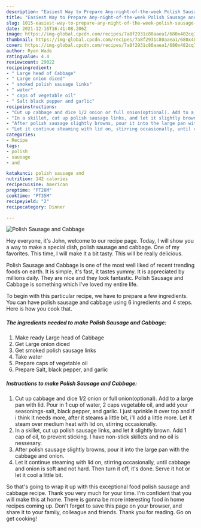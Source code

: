 ```yaml
---
description: "Easiest Way to Prepare Any-night-of-the-week Polish Sausage and Cabbage"
title: "Easiest Way to Prepare Any-night-of-the-week Polish Sausage and Cabbage"
slug: 1015-easiest-way-to-prepare-any-night-of-the-week-polish-sausage-and-cabbage
date: 2021-12-16T16:41:08.206Z
image: https://img-global.cpcdn.com/recipes/7a8f2931c80aaea1/680x482cq70/polish-sausage-and-cabbage-recipe-main-photo.jpg
thumbnail: https://img-global.cpcdn.com/recipes/7a8f2931c80aaea1/680x482cq70/polish-sausage-and-cabbage-recipe-main-photo.jpg
cover: https://img-global.cpcdn.com/recipes/7a8f2931c80aaea1/680x482cq70/polish-sausage-and-cabbage-recipe-main-photo.jpg
author: Ryan Wade
ratingvalue: 4.4
reviewcount: 29022
recipeingredient:
- " Large head of Cabbage"
- " Large onion diced"
- " smoked polish sausage links"
- " water"
- " caps of vegetable oil"
- " Salt black pepper and garlic"
recipeinstructions:
- "Cut up cabbage and dice 1/2 onion or full onion(optional). Add to a large pan with lid. Pour in 1 cup of water, 2 caps vegetable oil, and add your seasonings-salt, black pepper, and garlic. I just sprinkle it over top and if i think it needs more, after it steams a little bit, i&#39;ll add a little more. Let it steam over medium heat with lid on, stirring occasionally."
- "In a skillet, cut up polish sausage links, and let it slightly brown. Add 1 cap of oil, to prevent sticking. I have non-stick skillets and no oil is nessesary."
- "After polish sausage slightly browns, pour it into the large pan with the cabbage and onion."
- "Let it continue steaming with lid on, stirring occasionally, until cabbage and onion is soft and not hard. Then turn it off, it&#39;s done. Serve it hot or let it cool a little bit."
categories:
- Recipe
tags:
- polish
- sausage
- and

katakunci: polish sausage and 
nutrition: 142 calories
recipecuisine: American
preptime: "PT28M"
cooktime: "PT35M"
recipeyield: "2"
recipecategory: Dinner

---
```



![Polish Sausage and Cabbage](https://img-global.cpcdn.com/recipes/7a8f2931c80aaea1/680x482cq70/polish-sausage-and-cabbage-recipe-main-photo.jpg)

Hey everyone, it's John, welcome to our recipe page. Today, I will show you a way to make a special dish, polish sausage and cabbage. One of my favorites. This time, I will make it a bit tasty. This will be really delicious.

Polish Sausage and Cabbage is one of the most well liked of recent trending foods on earth. It is simple, it's fast, it tastes yummy. It is appreciated by millions daily. They are nice and they look fantastic. Polish Sausage and Cabbage is something which I've loved my entire life.




To begin with this particular recipe, we have to prepare a few ingredients. You can have polish sausage and cabbage using 6 ingredients and 4 steps. Here is how you cook that.

<!--inarticleads1-->

##### The ingredients needed to make Polish Sausage and Cabbage:

1. Make ready  Large head of Cabbage
1. Get  Large onion diced
1. Get  smoked polish sausage links
1. Take  water
1. Prepare  caps of vegetable oil
1. Prepare  Salt, black pepper, and garlic




<!--inarticleads2-->

##### Instructions to make Polish Sausage and Cabbage:

1. Cut up cabbage and dice 1/2 onion or full onion(optional). Add to a large pan with lid. Pour in 1 cup of water, 2 caps vegetable oil, and add your seasonings-salt, black pepper, and garlic. I just sprinkle it over top and if i think it needs more, after it steams a little bit, i&#39;ll add a little more. Let it steam over medium heat with lid on, stirring occasionally.
1. In a skillet, cut up polish sausage links, and let it slightly brown. Add 1 cap of oil, to prevent sticking. I have non-stick skillets and no oil is nessesary.
1. After polish sausage slightly browns, pour it into the large pan with the cabbage and onion.
1. Let it continue steaming with lid on, stirring occasionally, until cabbage and onion is soft and not hard. Then turn it off, it&#39;s done. Serve it hot or let it cool a little bit.




So that's going to wrap it up with this exceptional food polish sausage and cabbage recipe. Thank you very much for your time. I'm confident that you will make this at home. There is gonna be more interesting food in home recipes coming up. Don't forget to save this page on your browser, and share it to your family, colleague and friends. Thank you for reading. Go on get cooking!
